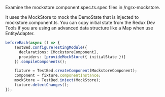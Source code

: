 Examine the mockstore.component.spec.ts.spec files in /ngrx-mockstore.

It uses the MockStore to mock the DemoState that is injected to mockstore.component.ts. You can copy initial state from the Redux Dev Tools if you are using an advanced data structure like a Map when use EntityAdapter.

```typescript
beforeEach(async () => {
    TestBed.configureTestingModule({
      declarations: [MockstoreComponent],
      providers: [provideMockStore({ initialState })]
    }).compileComponents();

    fixture = TestBed.createComponent(MockstoreComponent);
    component = fixture.componentInstance;
    mockStore = TestBed.inject(MockStore);
    fixture.detectChanges();
});
```
